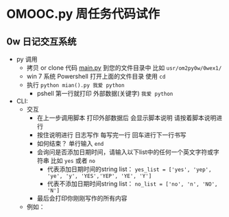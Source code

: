 # OMOOC.py 周任务代码试作

## 0w 日记交互系统

- py 调用
	- 拷贝 or clone 代码 [main.py](https://github.com/JeremiahZhang/pybeginner/blob/master/_src/om2py0w/0wex0/main.py) 到您的文件目录中 比如 `usr/om2py0w/0wex1/`
	- win 7 系统 Powershell 打开上面的文件目录 使用 `cd`
	- 执行 `python mian().py 我爱 python`
		+ pshell 第一行就打印 外部数据(关键字) `我爱 python`  
- CLI:
    + 交互
	    + 在上一步调用脚本 打印外部数据后 会显示脚本说明 请按着脚本说明进行
	    + 按住说明进行 日志写作 每写完一行 回车进行下一行书写
	    + 如何结束？ 单行输入 `end`
	    + 会询问是否添加日期时间，请输入以下list中的任何一个英文字符或字符串 比如 `yes` 或者 `no` 
		    + 代表添加日期时间的string list： `yes_list = ['yes', 'yep', 'ye', 'y', 'YES','YEP', 'YE', 'Y']`
			+ 代表不添加日期时间string list： `no_list = ['no', 'n', 'NO', 'N']`
		+ 最后会打印你刚刚写作的所有内容
	+ 例如：
